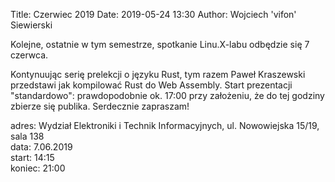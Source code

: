 Title: Czerwiec 2019
Date: 2019-05-24 13:30
Author: Wojciech 'vifon' Siewierski

Kolejne, ostatnie w tym semestrze, spotkanie Linu.X-labu odbędzie się 7 czerwca.

Kontynuując serię prelekcji o języku Rust, tym razem Paweł Kraszewski
przedstawi jak kompilować Rust do Web Assembly.  Start prezentacji
"standardowo": prawdopodobnie ok. 17:00 przy założeniu, że do tej
godziny zbierze się publika.  Serdecznie zapraszam!

adres: Wydział Elektroniki i Technik Informacyjnych, ul. Nowowiejska 15/19, sala 138  
data: 7.06.2019  
start: 14:15  
koniec: 21:00
